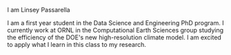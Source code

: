 I am Linsey Passarella

I am a first year student in the Data Science and Engineering PhD program. I currently work at ORNL in the Computational Earth Sciences group studying the efficiency of the DOE's new high-resolution climate model. I am excited to apply what I learn in this class to my research.
